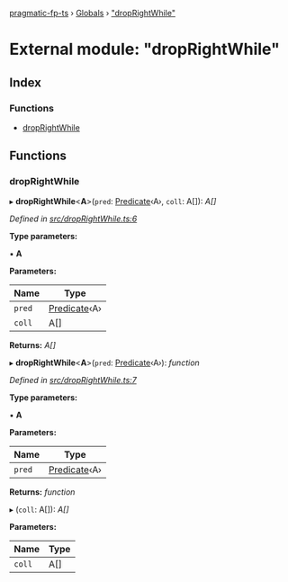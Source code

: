 [pragmatic-fp-ts](../README.md) › [Globals](../globals.md) › ["dropRightWhile"](_droprightwhile_.md)

# External module: "dropRightWhile"

## Index

### Functions

* [dropRightWhile](_droprightwhile_.md#droprightwhile)

## Functions

###  dropRightWhile

▸ **dropRightWhile**<**A**>(`pred`: [Predicate](_types_.md#predicate)‹A›, `coll`: A[]): *A[]*

*Defined in [src/dropRightWhile.ts:6](https://github.com/hermann-p/pragmatic-fp-ts/blob/a1a02fb/src/dropRightWhile.ts#L6)*

**Type parameters:**

▪ **A**

**Parameters:**

Name | Type |
------ | ------ |
`pred` | [Predicate](_types_.md#predicate)‹A› |
`coll` | A[] |

**Returns:** *A[]*

▸ **dropRightWhile**<**A**>(`pred`: [Predicate](_types_.md#predicate)‹A›): *function*

*Defined in [src/dropRightWhile.ts:7](https://github.com/hermann-p/pragmatic-fp-ts/blob/a1a02fb/src/dropRightWhile.ts#L7)*

**Type parameters:**

▪ **A**

**Parameters:**

Name | Type |
------ | ------ |
`pred` | [Predicate](_types_.md#predicate)‹A› |

**Returns:** *function*

▸ (`coll`: A[]): *A[]*

**Parameters:**

Name | Type |
------ | ------ |
`coll` | A[] |
